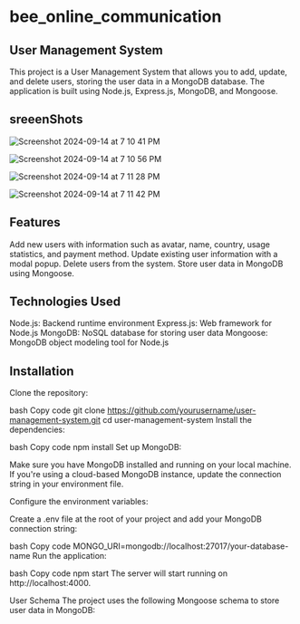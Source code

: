 # bee_online_communication
 
## User Management System
This project is a User Management System that allows you to add, update, and delete users, storing the user data in a MongoDB database. The application is built using Node.js, Express.js, MongoDB, and Mongoose.

## sreeenShots

![Screenshot 2024-09-14 at 7 10 41 PM](https://github.com/user-attachments/assets/da160a47-53d0-4868-a05e-12ee3e0b99be)



![Screenshot 2024-09-14 at 7 10 56 PM](https://github.com/user-attachments/assets/190dac62-4150-4ebb-820c-38c22470c86a)



![Screenshot 2024-09-14 at 7 11 28 PM](https://github.com/user-attachments/assets/8b6c398c-c2d5-40de-b74e-44fcd91d2448)



![Screenshot 2024-09-14 at 7 11 42 PM](https://github.com/user-attachments/assets/50aa7f08-b2ee-47e7-bfa9-f999b6aeb55a)

## Features
Add new users with information such as avatar, name, country, usage statistics, and payment method.
Update existing user information with a modal popup.
Delete users from the system.
Store user data in MongoDB using Mongoose.

## Technologies Used
Node.js: Backend runtime environment
Express.js: Web framework for Node.js
MongoDB: NoSQL database for storing user data
Mongoose: MongoDB object modeling tool for Node.js

## Installation
Clone the repository:

bash
Copy code
git clone https://github.com/yourusername/user-management-system.git
cd user-management-system
Install the dependencies:

bash
Copy code
npm install
Set up MongoDB:

Make sure you have MongoDB installed and running on your local machine. If you're using a cloud-based MongoDB instance, update the connection string in your environment file.

Configure the environment variables:

Create a .env file at the root of your project and add your MongoDB connection string:

bash
Copy code
MONGO_URI=mongodb://localhost:27017/your-database-name
Run the application:

bash
Copy code
npm start
The server will start running on http://localhost:4000.

User Schema
The project uses the following Mongoose schema to store user data in MongoDB:






